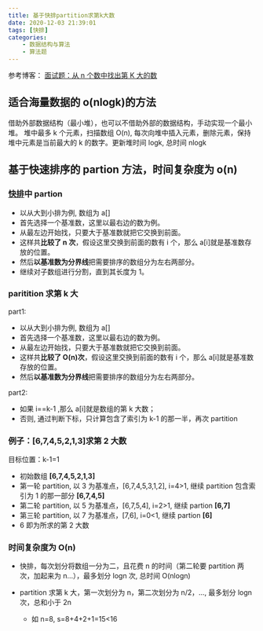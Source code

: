 ```yaml
---
title: 基于快排partition求第k大数
date: 2020-12-03 21:39:01
tags: [快排]
categories:
    - 数据结构与算法
    - 算法题
---
```


参考博客：
[面试题：从 n 个数中找出第 K 大的数](https://blog.csdn.net/orangefly0214/article/details/86527462)

## 适合海量数据的 o(nlogk)的方法

借助外部数据结构（最小堆），也可以不借助外部的数据结构，手动实现一个最小堆。
堆中最多 k 个元素，扫描数组 O(n), 每次向堆中插入元素，删除元素，保持堆中元素是当前最大的 k 的数字。更新堆时间 logk, 总时间 nlogk

## 基于快速排序的 partion 方法，时间复杂度为 o(n)

### [快排](https://blog.csdn.net/Meloor/article/details/88313735)中 partion

- 以从大到小排为例, 数组为 a[]
- 首先选择一个基准数，这里以最右边的数为例。
- 从最左边开始找，只要大于基准数就把它交换到前面。
- 这样共**比较了 n 次**，假设这里交换到前面的数有 i 个，那么 a[i]就是基准数存放的位置。
- 然后**以基准数为分界线**把需要排序的数组分为左右两部分。
- 继续对子数组进行分割，直到其长度为 1。

### paritition 求第 k 大

part1:

- 以从大到小排为例, 数组为 a[]
- 首先选择一个基准数，这里以最右边的数为例。
- 从最左边开始找，只要大于基准数就把它交换到前面。
- 这样共**比较了 O(n)次**，假设这里交换到前面的数有 i 个，那么 a[i]就是基准数存放的位置。
- 然后**以基准数为分界线**把需要排序的数组分为左右两部分。

part2:

- 如果 i==k-1 ,那么 a[i]就是数组的第 k 大数；
- 否则, 通过判断下标，只计算包含了索引为 k-1 的那一半，再次 partition

### 例子：[6,7,4,5,2,1,3]求第 2 大数

目标位置：k-1=1

- 初始数组 **[6,7,4,5,2,1,3]**
- 第一轮 partition, 以 3 为基准点，[6,7,4,5,3,1,2], i=4>1, 继续 partition 包含索引为 1 的那一部分 **[6,7,4,5]**
- 第二轮 partition, 以 5 为基准点，[6,7,5,4], i=2>1, 继续 partion **[6,7]**
- 第三轮 partition, 以 7 为基准点，[7,6], i=0<1, 继续 partion **[6]**
- 6 即为所求的第 2 大数

### 时间复杂度为 O(n)

- 快排，每次划分将数组一分为二，且花费 n 的时间（第二轮要 partition 两次，加起来为 n...），最多划分 logn 次, 总时间 O(nlogn)

- partition 求第 k 大，第一次划分为 n，第二次划分为 n/2，..., 最多划分 logn 次，总和小于 2n
  - 如 n=8, s=8+4+2+1=15<16
